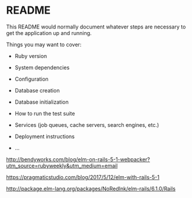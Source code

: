 # README

This README would normally document whatever steps are necessary to get the
application up and running.

Things you may want to cover:

* Ruby version

* System dependencies

* Configuration

* Database creation

* Database initialization

* How to run the test suite

* Services (job queues, cache servers, search engines, etc.)

* Deployment instructions

* ...


http://bendyworks.com/blog/elm-on-rails-5-1-webpacker?utm_source=rubyweekly&utm_medium=email

https://pragmaticstudio.com/blog/2017/5/12/elm-with-rails-5-1

http://package.elm-lang.org/packages/NoRedInk/elm-rails/6.1.0/Rails
